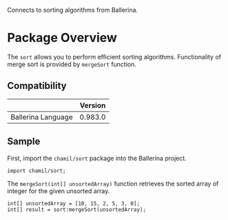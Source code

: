 Connects to sorting algorithms from Ballerina.

# Package Overview

The `sort` allows you to perform efficient sorting algorithms. Functionality of merge sort is provided by `mergeSort` function.

## Compatibility

|                                 |       Version                  |
|  :---------------------------:  |  :---------------------------: |
|  Ballerina Language             |   0.983.0                      |

## Sample

First, import the `chamil/sort` package into the Ballerina project.

```ballerina
import chamil/sort;
```

The `mergeSort(int[] unsortedArray)` function retrieves the sorted array of integer for the given unsorted array.
```ballerina
int[] unsortedArray = [10, 15, 2, 5, 3, 0];
int[] result = sort:mergeSort(unsortedArray);
```